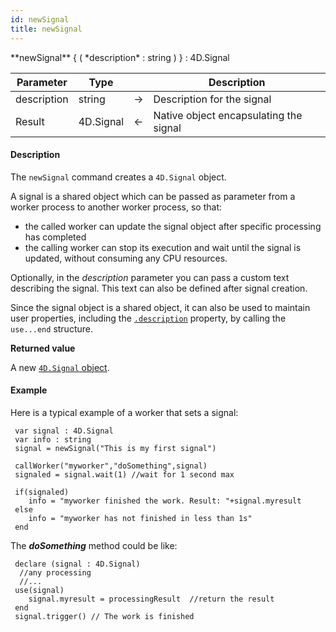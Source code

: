 ```yaml
---
id: newSignal
title: newSignal
---
```



<!-- REF #_command_.newSignal.Syntax -->**newSignal** { ( *description* : string ) } : 4D.Signal<!-- END REF -->


<!-- REF #_command_.newSignal.Params -->
|Parameter|Type||Description|
|---------|--- |:---:|------|
|description|string|->|Description for the signal|
|Result|4D.Signal|<-|Native object encapsulating the signal|
<!-- END REF -->


#### Description

The `newSignal` command <!-- REF #_command_.newSignal.Summary -->creates a `4D.Signal` object<!-- END REF -->.

A signal is a shared object which can be passed as parameter from a worker process to another worker process, so that:

*	the called worker can update the signal object after specific processing has completed
*	the calling worker can stop its execution and wait until the signal is updated, without consuming any CPU resources.

Optionally, in the *description* parameter you can pass a custom text describing the signal. This text can also be defined after signal creation.

Since the signal object is a shared object, it can also be used to maintain user properties, including the [`.description`](../SignalClass/#description-1) property, by calling the `use...end` structure.


**Returned value**

A new [`4D.Signal` object](../SignalClass/#signal-object).

#### Example

Here is a typical example of a worker that sets a signal:

```4d
 var signal : 4D.Signal
 var info : string
 signal = newSignal("This is my first signal")

 callWorker("myworker","doSomething",signal)
 signaled = signal.wait(1) //wait for 1 second max

 if(signaled)
    info = "myworker finished the work. Result: "+signal.myresult
 else
    info = "myworker has not finished in less than 1s"
 end
```


The ***doSomething*** method could be like:

```4d
 declare (signal : 4D.Signal)
  //any processing
  //...
 use(signal)
    signal.myresult = processingResult  //return the result
 end
 signal.trigger() // The work is finished
```
